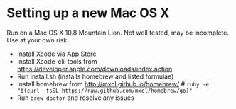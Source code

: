 # Setting up a new Mac OS X

Run on a Mac OS X 10.8 Mountain Lion.
Not well tested, may be incomplete. Use at your own risk.

- Install Xcode via App Store
- Install Xcode-cli-tools from https://developer.apple.com/downloads/index.action
- Run install.sh (installs homebrew and listed formulae)
- Install homebrew from http://mxcl.github.io/homebrew/ # `ruby -e "$(curl -fsSL https://raw.github.com/mxcl/homebrew/go)"`
- Run `brew doctor` and resolve any issues

